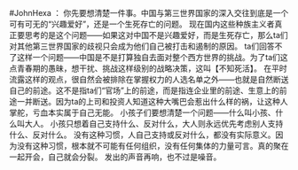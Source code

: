 #JohnHexa ：
你先要想清楚一件事。中国与第三世界国家的深入交往到底是一个可有可无的“兴趣爱好”，还是一个生死存亡的问题。 现在国内这些种族主义者真正要思考的是这个问题——如果这对中国不是兴趣爱好，而是生死存亡，那么ta们对其他第三世界国家的歧视只会成为他们自己被打击和遏制的原因。 ta们回答不了这样一个问题——中国是不是打算独自去面对整个西方世界的挑战。为了ta们这点青春期的愚昧，想干扰、挑战这样级别的战略决策，这叫【不知死活】。 在平时流露这样的观点，很自然会被排除在掌握权力的人选名单之外——也就是自然断送自己的前途。这不是指ta们“官场”上的前途，而是指连企业里的前途、生意上的前途一并断送。因为ta的上司和投资人知道这种大嘴巴会惹出什么样的祸，让这种人掌舵，亏血本实属于自己无能。 小孩子们要想清楚一个问题——什么叫小孩、什么叫大人。 小孩只想着自己支持什么、反对什么，大人则永远优先考虑别人支持什么、反对什么。 没有这种习惯，人自己支持或反对什么，都没有实际意义。因为没有这种习惯，根本就不可能有任何组织，没有任何集体的力量可言。真的聚在一起开会，自己就会分裂。 发出的声音再响，也不过是噪音。

  
